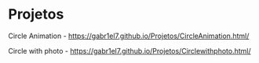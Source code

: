 # Projetos

Circle Animation - https://gabr1el7.github.io/Projetos/CircleAnimation.html/

Circle with photo - https://gabr1el7.github.io/Projetos/Circlewithphoto.html/
